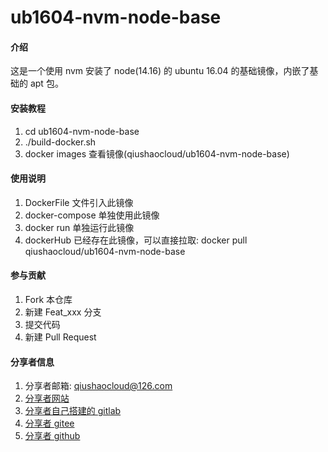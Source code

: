 # ub1604-nvm-node-base

#### 介绍
这是一个使用 nvm 安装了 node(14.16) 的 ubuntu 16.04 的基础镜像，内嵌了基础的 apt 包。


#### 安装教程

1.  cd ub1604-nvm-node-base 
2.  ./build-docker.sh
3.  docker images 查看镜像(qiushaocloud/ub1604-nvm-node-base)

#### 使用说明

1.  DockerFile 文件引入此镜像
2.  docker-compose 单独使用此镜像
3.  docker run 单独运行此镜像
4.  dockerHub 已经存在此镜像，可以直接拉取: docker pull qiushaocloud/ub1604-nvm-node-base

#### 参与贡献

1.  Fork 本仓库
2.  新建 Feat_xxx 分支
3.  提交代码
4.  新建 Pull Request


#### 分享者信息

1. 分享者邮箱: qiushaocloud@126.com
2. [分享者网站](https://www.qiushaocloud.top)
3. [分享者自己搭建的 gitlab](https://www.qiushaocloud.top/gitlab/qiushaocloud) 
3. [分享者 gitee](https://gitee.com/qiushaocloud/dashboard/projects) 
3. [分享者 github](https://github.com/qiushaocloud?tab=repositories) 
